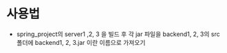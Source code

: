 # 사용법

- spring_project의 server1 ,2, 3 을 빌드 후 각 jar 파일을 backend1, 2, 3의 src 폴더에 backend1, 2, 3.jar 이란 이름으로 가져오기